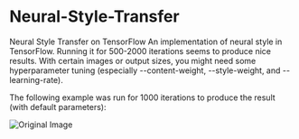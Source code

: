 # Neural-Style-Transfer
Neural Style Transfer on TensorFlow
An implementation of neural style in TensorFlow.
Running it for 500-2000 iterations seems to produce nice results. With certain images or output sizes, you might need some hyperparameter tuning (especially --content-weight, --style-weight, and --learning-rate).

The following example was run for 1000 iterations to produce the result (with default parameters):

![Original Image](3f1d5cbe-de45-44eb-ab50-8101aee892d1_xxlarge(1).jpg)
